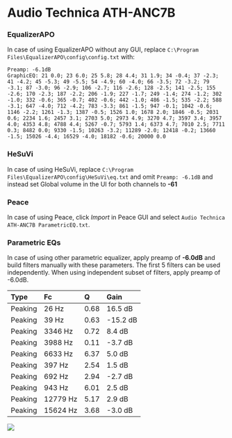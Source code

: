 # Audio Technica ATH-ANC7B

### EqualizerAPO
In case of using EqualizerAPO without any GUI, replace `C:\Program Files\EqualizerAPO\config\config.txt`
with:
```
Preamp: -6.1dB
GraphicEQ: 21 0.0; 23 6.0; 25 5.8; 28 4.4; 31 1.9; 34 -0.4; 37 -2.3; 41 -4.2; 45 -5.3; 49 -5.5; 54 -4.9; 60 -4.0; 66 -3.5; 72 -3.2; 79 -3.1; 87 -3.0; 96 -2.9; 106 -2.7; 116 -2.6; 128 -2.5; 141 -2.5; 155 -2.6; 170 -2.3; 187 -2.2; 206 -1.9; 227 -1.7; 249 -1.4; 274 -1.2; 302 -1.0; 332 -0.6; 365 -0.7; 402 -0.6; 442 -1.0; 486 -1.5; 535 -2.2; 588 -3.1; 647 -4.0; 712 -4.2; 783 -3.3; 861 -1.5; 947 -0.1; 1042 -0.6; 1146 -2.2; 1261 -1.3; 1387 -0.5; 1526 1.0; 1678 2.0; 1846 -0.5; 2031 0.6; 2234 1.6; 2457 3.1; 2703 5.0; 2973 4.9; 3270 4.7; 3597 3.4; 3957 4.0; 4353 4.8; 4788 4.4; 5267 -0.7; 5793 1.4; 6373 4.7; 7010 2.5; 7711 0.3; 8482 0.0; 9330 -1.5; 10263 -3.2; 11289 -2.0; 12418 -0.2; 13660 -1.5; 15026 -4.4; 16529 -4.0; 18182 -0.6; 20000 0.0
```

### HeSuVi
In case of using HeSuVi, replace `C:\Program Files\EqualizerAPO\config\HeSuVi\eq.txt` and omit `Preamp:
-6.1dB` and instead set Global volume in the UI for both channels to **-61**

### Peace
In case of using Peace, click *Import* in Peace GUI and select `Audio Technica ATH-ANC7B ParametricEQ.txt`.

### Parametric EQs
In case of using other parametric equalizer, apply preamp of **-6.0dB** and build filters manually
with these parameters. The first 5 filters can be used independently.
When using independent subset of filters, apply preamp of -6.0dB.

| Type    | Fc       |    Q | Gain     |
|:--------|:---------|:-----|:---------|
| Peaking | 26 Hz    | 0.68 | 16.5 dB  |
| Peaking | 39 Hz    | 0.63 | -15.2 dB |
| Peaking | 3346 Hz  | 0.72 | 8.4 dB   |
| Peaking | 3988 Hz  | 0.11 | -3.7 dB  |
| Peaking | 6633 Hz  | 6.37 | 5.0 dB   |
| Peaking | 397 Hz   | 2.54 | 1.5 dB   |
| Peaking | 692 Hz   | 2.94 | -2.7 dB  |
| Peaking | 943 Hz   | 6.01 | 2.5 dB   |
| Peaking | 12779 Hz | 5.17 | 2.9 dB   |
| Peaking | 15624 Hz | 3.68 | -3.0 dB  |

![](https://raw.githubusercontent.com/jaakkopasanen/AutoEq/master/results/headphonecom/sbaf-serious/Audio%20Technica%20ATH-ANC7B/Audio%20Technica%20ATH-ANC7B.png)